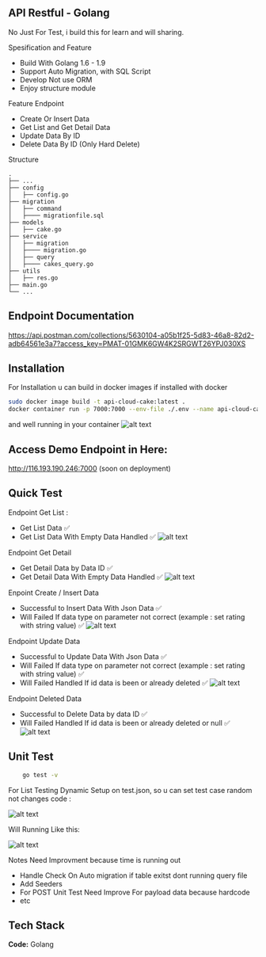 
## API Restful - Golang
No Just For Test, i build this for learn and will sharing.

Spesification and Feature
- Build With Golang 1.6 - 1.9
- Support Auto Migration, with SQL Script
- Develop Not use ORM 
- Enjoy structure module

Feature Endpoint
- Create Or Insert Data
- Get List and Get Detail Data
- Update Data By ID
- Delete Data By ID (Only Hard Delete)

Structure

    .
    ├── ...
    ├── config                    
    │   ├── config.go
    ├── migration
    │   ├── command
    │   ├──── migrationfile.sql  
    ├── models
    │   ├── cake.go
    ├── service
    │   ├── migration
    │   ├──── migration.go  
    │   ├── query
    │   ├──── cakes_query.go  
    ├── utils
    │   ├── res.go
    ├── main.go       
    └── ...
    
## Endpoint Documentation
https://api.postman.com/collections/5630104-a05b1f25-5d83-46a8-82d2-adb64561e3a7?access_key=PMAT-01GMK6GW4K2SRGWT26YPJ030XS




## Installation

For Installation u can build in docker images if installed with docker

```bash
sudo docker image build -t api-cloud-cake:latest .   
docker container run -p 7000:7000 --env-file ./.env --name api-cloud-cake api-cloud-cake
```
and well running in your container
![alt text](https://i.postimg.cc/m2WyG0jH/image.png)

## Access Demo Endpoint in Here:
http://116.193.190.246:7000 (soon on deployment)

## Quick Test

Endpoint Get List :
- Get List Data ✅
- Get List Data With Empty Data Handled ✅
![alt text](https://i.postimg.cc/nLpWcX1q/image.png)

Endpoint Get Detail
- Get Detail Data by Data ID ✅
- Get Detail Data With Empty Data Handled ✅
![alt text](https://i.postimg.cc/8PhQpgSQ/image.png)

Enpoint Create / Insert Data
- Successful to Insert Data With Json Data ✅
- Will Failed If data type on parameter not correct (example : set rating with string value) ✅
![alt text](https://i.postimg.cc/nhH5ns2B/image.png)

Endpoint Update Data 
- Successful to Update Data With Json Data ✅
- Will Failed If data type on parameter not correct (example : set rating with string value) ✅
- Will Failed Handled If id data is been or already deleted ✅
![alt text](https://i.postimg.cc/NjzxZLzg/image.png)

Endpoint Deleted Data 
- Successful to Delete Data by data ID ✅
- Will Failed Handled If id data is been or already deleted or null ✅
![alt text](https://i.postimg.cc/mD8k61mj/image.png)

## Unit Test

```bash
    go test -v
```
For List Testing Dynamic Setup on test.json, so u can set test case random not changes code :

![alt text](https://i.postimg.cc/CMvHbp8B/image.png)

Will Running Like this:

![alt text](https://i.postimg.cc/bJqmJNjd/image.png)


Notes Need Improvment
because time is running out
- Handle Check On Auto migration if table exitst dont running query file
- Add Seeders
- For POST Unit Test Need Improve For payload data because hardcode
- etc

## Tech Stack

**Code:** Golang